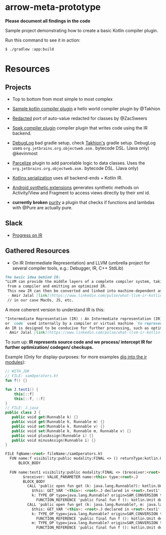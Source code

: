 # arrow-meta-prototype

**Please document all findings in the code**

Sample project demonstrating how to create a basic Kotlin compiler plugin.

Run this command to see it in action:

```text
$ ./gradlew :app:build
```

# Resources

## Projects
 - Top to bottom from most simple to most complex


 - [Sample kotlin compiler plugin](https://github.com/Takhion/sample-kotlin-compiler-plugin) a hello world compiler plugin by @Takhion
 - [Redacted](https://github.com/ZacSweers/redacted-compiler-plugin) port of auto-value redacted for classes by @ZacSweers
 - [Spek compiler plugin](https://github.com/spekframework/spek/pull/657/files) compiler plugin that writes code using the IR backend.
 - [DebugLog](https://github.com/kevinmost/debuglog) bad gradle setup, check [Takhion's](https://github.com/Takhion/sample-kotlin-compiler-plugin) gradle setup. DebugLog uses `org.jetbrains.org.objectweb.asm.` bytecode DSL. (Java only) @kevinmost
 - [Parcelize](https://github.com/JetBrains/kotlin/tree/master/plugins/android-extensions/android-extensions-compiler/src/org/jetbrains/kotlin/android/parcel) plugin to add parcelable logic to data classes. Uses the `org.jetbrains.org.objectweb.asm.` bytecode DSL. (Java only)
 - [Kotlinx serialization](https://github.com/JetBrains/kotlin/tree/master/plugins/kotlin-serialization/kotlin-serialization-compiler/src/org/jetbrains/kotlinx/serialization/compiler) uses all backend-ends + Kotlin IR.
 - [Android synthetic extensions](https://github.com/JetBrains/kotlin/tree/master/plugins/android-extensions/android-extensions-compiler/src/org/jetbrains/kotlin/android/synthetic) generates synthetic methods on Activity/View and Fragment to access views directly by their xml id.
 
 - **currently broken** [purity](https://github.com/pardom/purity) a plugin that checks if functions and lambdas with @Pure are actually pure.


 ## Slack
  - [Progress on IR](https://kotlinlang.slack.com/archives/C7L3JB43G/p1551303086009100?thread_ts=1551303086.009100&cid=C7L3JB43G)


## Gathered Resources
 - On IR (Intermediate Representation) and LLVM (umbrella project for several compiler tools, e.g.: Debugger, IR, C++ StdLib)
```markdown
The basic idea behind IR:
"LLVM can provide the middle layers of a complete compiler system, taking intermediate representation (IR) code 
 from a compiler and emitting an optimized IR. 
 This new IR can then be converted and linked into machine-dependent assembly language code for a target platform."
 - Amir Jalal [link](https://www.linkedin.com/pulse/what-llvm-ir-kotlin-behind-scenes-amirhossein-jalalhosseini)
 // in our case MacOs, JS, etc.
```
A more coherent version to understand IR is this:
```markdown
"Intermediate Representation (IR) : An Intermediate representation (IR) is the `data structure`
or `code` used internally by a compiler or virtual machine `to represent` source code. 
An IR is designed to be conducive for further processing, such as optimization and translation."
- Amir Jalal [link](https://www.linkedin.com/pulse/what-llvm-ir-kotlin-behind-scenes-amirhossein-jalalhosseini)
```
To sum up:
**IR represents source code and we process/ intercept IR for further optimization/ codegen/ checkups.**

Example (Only for display-purposes: for more examples [dig into the ir modules](https://github.com/pyos/kotlin/commit/f47d9d54c0c14be9c386f6023e614229b2c15717)):
```kotlin
// WITH_JDK
// FILE: samOperators.kt
fun f() {}

fun J.test1() {
    this[::f]
    this[::f, ::f]
}
// FILE: J.java
public class J {
   public void get(Runnable k) {}
   public void get(Runnable k, Runnable m) {}
   public void set(Runnable k, Runnable v) {}
   public void set(Runnable k, Runnable m, Runnable v) {}
   public void plusAssign(Runnable i) {}
   public void minusAssign(Runnable i) {}
}
```
```markdown
FILE fqName:<root> fileName:/samOperators.kt
  FUN name:f visibility:public modality:FINAL <> () returnType:kotlin.Unit
	  BLOCK_BODY
  
  FUN name:test1 visibility:public modality:FINAL <> ($receiver:<root>.J) returnType:kotlin.Unit
	    $receiver: VALUE_PARAMETER name:<this> type:<root>.J
	    BLOCK_BODY
	      CALL 'public open fun get (k: java.lang.Runnable?): kotlin.Unit declared in <root>.J' type=kotlin.Unit origin=GET_ARRAY_ELEMENT
	        $this: GET_VAR '<this>: <root>.J declared in <root>.test1' type=<root>.J origin=null
	        k: TYPE_OP type=java.lang.Runnable? origin=SAM_CONVERSION typeOperand=java.lang.Runnable?
	          FUNCTION_REFERENCE 'public final fun f (): kotlin.Unit declared in <root>' type=kotlin.reflect.KFunction0<kotlin.Unit> origin=null
	      CALL 'public open fun get (k: java.lang.Runnable?, m: java.lang.Runnable?): kotlin.Unit declared in <root>.J' type=kotlin.Unit origin=GET_ARRAY_ELEMENT
	        $this: GET_VAR '<this>: <root>.J declared in <root>.test1' type=<root>.J origin=null
	        k: TYPE_OP type=java.lang.Runnable? origin=SAM_CONVERSION typeOperand=java.lang.Runnable?
	          FUNCTION_REFERENCE 'public final fun f (): kotlin.Unit declared in <root>' type=kotlin.reflect.KFunction0<kotlin.Unit> origin=null
	        m: TYPE_OP type=java.lang.Runnable? origin=SAM_CONVERSION typeOperand=java.lang.Runnable?
	          FUNCTION_REFERENCE 'public final fun f (): kotlin.Unit declared in <root>' type=kotlin.reflect.KFunction0<kotlin.Unit> origin=null
```